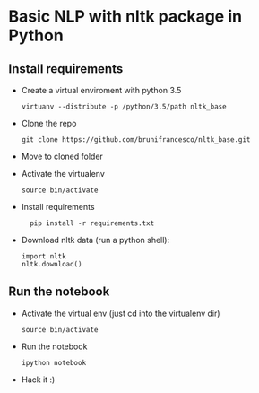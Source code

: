 # Basic NLP with nltk package in Python

## Install requirements

- Create a virtual enviroment with python 3.5
  
  ```
  virtuanv --distribute -p /python/3.5/path nltk_base
  ```
- Clone the repo
	
  ```
  git clone https://github.com/brunifrancesco/nltk_base.git
  ```

- Move to cloned folder

- Activate the virtualenv
  
  ```
  source bin/activate
  ```
- Install requirements
  
  ```
  	pip install -r requirements.txt
  ```

- Download nltk data (run a python shell):
  ```
  import nltk
  nltk.download()
  ```

## Run the notebook
- Activate the virtual env (just cd into the virtualenv dir)

  ```
  source bin/activate
  ```

- Run the notebook
  
  ```
  ipython notebook
  ```
- Hack it :)
